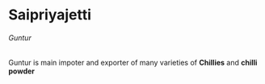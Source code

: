 # Saipriyajetti
###### Guntur
 Guntur is main impoter and exporter of many varieties of __Chillies__ and **chilli powder**
  
